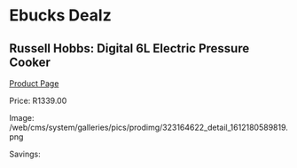 
# Ebucks Dealz
## Russell Hobbs: Digital 6L Electric Pressure Cooker
[Product Page](https://www.ebucks.com/web/shop/productSelected.do?prodId=323164622&catId=704983235)

Price: R1339.00

Image: /web/cms/system/galleries/pics/prodimg/323164622_detail_1612180589819.png

Savings: 


	